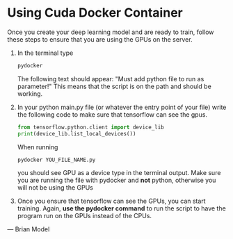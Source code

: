 # Using Cuda Docker Container

Once you create your deep learning model and are ready to train, follow these steps to ensure that you are using the GPUs on the server.

1. In the terminal type

   ```sh
   pydocker
   ```

   The following text should appear: "Must add python file to run as parameter!" This means that the script is on the path and should be working.

2. In your python main.py file (or whatever the entry point of your file) write the following code to make sure that tensorflow can see the gpus. 

   ```python
   from tensorflow.python.client import device_lib
   print(device_lib.list_local_devices())
   ```

   When running 

   ```sh
   pydocker YOU_FILE_NAME.py
   ```

   you should see GPU as a device type in the terminal output. Make sure you are running the file with pydocker and **not** python, otherwise you will not be using the GPUs

3. Once you ensure that tensorflow can see the GPUs, you can start training. Again, **use the pydocker command** to run the script to have the program run on the GPUs instead of the CPUs.

— Brian Model